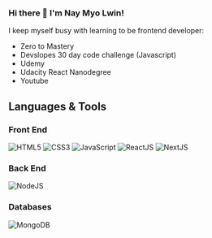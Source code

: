 ### Hi there 👋 I'm Nay Myo Lwin!

I keep myself busy with learning to be frontend developer:
- Zero to Mastery
- Devslopes 30 day code challenge (Javascript)
- Udemy
- Udacity React Nanodegree
- Youtube
    
## Languages & Tools
### Front End
![HTML5](https://camo.githubusercontent.com/d63d473e728e20a286d22bb2226a7bf45a2b9ac6c72c59c0e61e9730bfe4168c/68747470733a2f2f696d672e736869656c64732e696f2f62616467652f48544d4c352d4533344632363f7374796c653d666f722d7468652d6261646765266c6f676f3d68746d6c35266c6f676f436f6c6f723d7768697465)
![CSS3](https://camo.githubusercontent.com/3a0f693cfa032ea4404e8e02d485599bd0d192282b921026e89d271aaa3d7565/68747470733a2f2f696d672e736869656c64732e696f2f62616467652f435353332d3135373242363f7374796c653d666f722d7468652d6261646765266c6f676f3d63737333266c6f676f436f6c6f723d7768697465)
![JavaScript](https://camo.githubusercontent.com/93c855ae825c1757f3426f05a05f4949d3b786c5b22d0edb53143a9e8f8499f6/68747470733a2f2f696d672e736869656c64732e696f2f62616467652f4a6176615363726970742d3332333333303f7374796c653d666f722d7468652d6261646765266c6f676f3d6a617661736372697074266c6f676f436f6c6f723d463744463145)
![ReactJS](https://camo.githubusercontent.com/268ac512e333b69600eb9773a8f80b7a251f4d6149642a50a551d4798183d621/68747470733a2f2f696d672e736869656c64732e696f2f62616467652f52656163742d3230323332413f7374796c653d666f722d7468652d6261646765266c6f676f3d7265616374266c6f676f436f6c6f723d363144414642)
![NextJS](https://camo.githubusercontent.com/225b67e0ed98bd6a60b77ebc7b421938c7a81493e9214c6f8b8448f7f5ebd09b/68747470733a2f2f696d672e736869656c64732e696f2f62616467652f2d4e6578744a732d6561323834353f7374796c653d666c61742d737175617265266c6f676f3d6e6578742e6a73266c6f676f436f6c6f723d776869746526636f6c6f723d626c61636b)

### Back End
![NodeJS](https://camo.githubusercontent.com/a1eae878fdd3d1c1b687992ca74e5cac85f4b68e60a6efaa7bc8dc9883b71229/68747470733a2f2f696d672e736869656c64732e696f2f62616467652f4e6f64652e6a732d3333393933333f7374796c653d666f722d7468652d6261646765266c6f676f3d6e6f6465646f746a73266c6f676f436f6c6f723d7768697465)
 
### Databases
![MongoDB](https://camo.githubusercontent.com/a15a24d9faa7d2533bf1a1bdef16c65342ea3c8e61a6e35f42915976752b37eb/68747470733a2f2f696d672e736869656c64732e696f2f62616467652f6d6f6e676f64622d2532334646303041412e7376673f267374796c653d666f722d7468652d6261646765266c6f676f3d6d7973716c266c6f676f436f6c6f723d7768697465)

